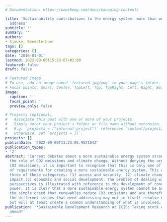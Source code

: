 ```yaml
---
# Documentation: https://wowchemy.com/docs/managing-content/

title: 'Sustainability contributions to the energy system: more than one problem to
  address'
subtitle: ''
summary: ''
authors:
- Sjouke, Beemsterboer
tags: []
categories: []
date: '2016-01-01'
lastmod: 2022-09-06T15:23:07+02:00
featured: false
draft: false

# Featured image
# To use, add an image named `featured.jpg/png` to your page's folder.
# Focal points: Smart, Center, TopLeft, Top, TopRight, Left, Right, BottomLeft, Bottom, BottomRight.
image:
  caption: ''
  focal_point: ''
  preview_only: false

# Projects (optional).
#   Associate this post with one or more of your projects.
#   Simply enter your project's folder or file name without extension.
#   E.g. `projects = ["internal-project"]` references `content/project/deep-learning/index.md`.
#   Otherwise, set `projects = []`.
projects: []
publishDate: '2022-09-06T13:23:05.952104Z'
publication_types:
- '2'
abstract: 'Current debates about a more sustainable energy system strongly emphasise
  the role of CO2 emissions and climate change. Without denying the urgency of reducing
  CO2 emissions, it is important to recognise that this is only one of several categories
  of requirements for creating a more sustainable energy system. This chapter discusses
  three of these categories: (1) access and security, (2) climate change and environmental
  impact,(3) economic and social development. The problem of dealing with three different
  perspectives is illustrated with reference to the development of concentrated solar
  power. It is clear that a more sustainable energy system cannot be achieved using
  the simple creed that renewables reduce CO2 emissions and are therefore good. Understanding
  the different issues that need addressing may not in itself resolve disagreement,
  but will at least create a common understanding of what is involved.  '
publication: '*Sustainable Development Research at ICIS: Taking stock and looking
  ahead*'
---
```

